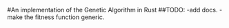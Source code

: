#An implementation of the Genetic Algorithm in Rust
##TODO:
-add docs.
-make the fitness function generic.

